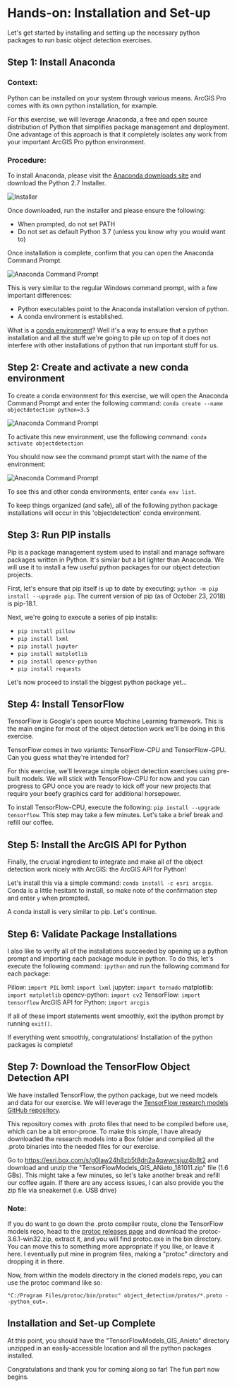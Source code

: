 # Hands-on: Installation and Set-up

Let's get started by installing and setting up the necessary python packages to run basic object detection exercises. 

## Step 1: Install Anaconda

### Context: 

Python can be installed on your system through various means. ArcGIS Pro comes with its own python installation, for example. 

For this exercise, we will leverage Anaconda, a free and open source distribution of Python that simplifies package management and deployment. One advantage of this approach is that it completely isolates any work from your important ArcGIS Pro python environment. 

### Procedure:

To install Anaconda, please visit the [Anaconda downloads site](https://www.anaconda.com/download/) and download the Python 2.7 Installer.

![Installer](https://github.com/Qberto/cv-objectdetection-workshop-2018/blob/master/media/Capture1.PNG) 

Once downloaded, run the installer and please ensure the following:

- When prompted, do not set PATH
- Do not set as default Python 3.7 (unless you know why you would want to)

Once installation is complete, confirm that you can open the Anaconda Command Prompt. 

![Anaconda Command Prompt](https://github.com/Qberto/cv-objectdetection-workshop-2018/blob/master/media/Capture2.PNG) 

This is very similar to the regular Windows command prompt, with a few important differences:

- Python executables point to the Anaconda installation version of python.
- A conda environment is established. 

What is a [conda environment](https://conda.io/docs/user-guide/concepts.html#conda-environments)? Well it's a way to ensure that a python installation and all the stuff we're going to pile up on top of it does not interfere with other installations of python that run important stuff for us. 

## Step 2: Create and activate a new conda environment

To create a conda environment for this exercise, we will open the Anaconda Command Prompt and enter the following command: `conda create --name objectdetection python=3.5`

![Anaconda Command Prompt](https://github.com/Qberto/cv-objectdetection-workshop-2018/blob/master/media/Capture4.PNG) 

To activate this new environment, use the following command: `conda activate objectdetection`

You should now see the command prompt start with the name of the environment:

![Anaconda Command Prompt](https://github.com/Qberto/cv-objectdetection-workshop-2018/blob/master/media/Capture3.PNG) 

To see this and other conda environments, enter `conda env list`.

To keep things organized (and safe), all of the following python package installations will occur in this 'objectdetection' conda environment. 

## Step 3: Run PIP installs

Pip is a package management system used to install and manage software packages written in Python. It's similar but a bit lighter than Anaconda. We will use it to install a few useful python packages for our object detection projects. 

First, let's ensure that pip itself is up to date by executing: `python -m pip install --upgrade pip`. The current version of pip (as of October 23, 2018) is pip-18.1. 

Next, we're going to execute a series of pip installs:

- `pip install pillow`
- `pip install lxml`
- `pip install jupyter`
- `pip install matplotlib`
- `pip install opencv-python`
- `pip install requests`

 Let's now proceed to install the biggest python package yet...

## Step 4: Install TensorFlow

TensorFlow is Google's open source Machine Learning framework. This is the main engine for most of the object detection work we'll be doing in this exercise. 

TensorFlow comes in two variants: TensorFlow-CPU and TensorFlow-GPU. Can you guess what they're intended for? 

For this exercise, we'll leverage simple object detection exercises using pre-built models. We will stick with TensorFlow-CPU for now and you can progress to GPU once you are ready to kick off your new projects that require your beefy graphics card for additional horsepower. 

To install TensorFlow-CPU, execute the following: `pip install --upgrade tensorflow`. This step may take a few minutes. Let's take a brief break and refill our coffee. 

## Step 5: Install the ArcGIS API for Python

Finally, the crucial ingredient to integrate and make all of the object detection work nicely with ArcGIS: the ArcGIS API for Python!

Let's install this via a simple command: `conda install -c esri arcgis`. Conda is a little hesitant to install, so make note of the confirmation step and enter `y` when prompted. 

A conda install is very similar to pip. Let's continue. 


## Step 6: Validate Package Installations

I also like to verify all of the installations succeeded by opening up a python prompt and importing each package module in python. To do this, let's execute the following command: `ipython` and run the following command for each package:

Pillow: `import PIL`
lxml: `import lxml`
jupyter: `import tornado`
matplotlib: `import matplotlib`
opencv-python: `import cv2`
TensorFlow: `import tensorflow`
ArcGIS API for Python: `import arcgis`

If all of these import statements went smoothly, exit the ipython prompt by running `exit()`. 

If everything went smoothly, congratulations! Installation of the python packages is complete!

## Step 7: Download the TensorFlow Object Detection API

We have installed TensorFlow, the python package, but we need models and data for our exercise. We will leverage the [TensorFlow research models GitHub repository](https://github.com/tensorflow/models). 

This repository comes with .proto files that need to be compiled before use, which can be a bit error-prone. To make this simple, I have already downloaded the research models into a Box folder and compiled all the .proto binaries into the needed files for our exercise. 

Go to https://esri.box.com/s/g0law24h8zb5t8dn2a4qwwcsjuz4b8t2 and download and unzip the "TensorFlowModels_GIS_ANieto_181011.zip" file (1.6 GBs). This might take a few minutes, so let's take another break and refill our coffee again. If there are any access issues, I can also provide you the zip file via sneakernet (i.e. USB drive)

### Note: 
If you do want to go down the .proto compiler route, clone the TensorFlow models repo, head to the [protoc releases page](https://github.com/protocolbuffers/protobuf/releases) and download the protoc-3.6.1-win32.zip, extract it, and you will find protoc.exe in the bin directory. You can move this to something more appropriate if you like, or leave it here. I eventually put mine in program files, making a "protoc" directory and dropping it in there.

Now, from within the models directory in the cloned models repo, you can use the protoc command like so:

`"C:/Program Files/protoc/bin/protoc" object_detection/protos/*.proto --python_out=.`


## Installation and Set-up Complete

At this point, you should have the "TensorFlowModels_GIS_Anieto" directory unzipped in an easily-accessible location and all the python packages installed. 

Congratulations and thank you for coming along so far! The fun part now begins. 